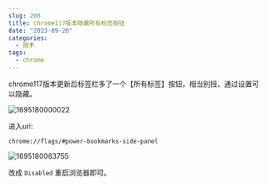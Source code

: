 ```yaml
---
slug: 208
title: chrome117版本隐藏所有标签按钮
date: "2023-09-20"
categories: 
  - 技术
tags:
  - chrome
---
```


chrome117版本更新后标签栏多了一个【所有标签】按钮，相当别扭，通过设置可以隐藏。

![1695180000022](https://imgurl.zishu.me/images/1695180000022.jpg)

进入url:

```
chrome://flags/#power-bookmarks-side-panel
```

![1695180063755](https://imgurl.zishu.me/images/1695180063755.jpg)

改成 `Disabled` 重启浏览器即可。
